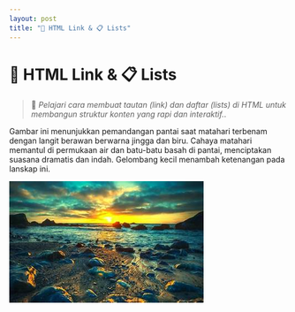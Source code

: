```yaml
---
layout: post
title: "🔗 HTML Link & 📋 Lists"
---
```


# 🔗 **HTML Link & 📋 Lists**

> 📘 *Pelajari cara membuat tautan (link) dan daftar (lists) di HTML untuk membangun struktur konten yang rapi dan interaktif.*.

Gambar ini menunjukkan pemandangan pantai saat matahari terbenam dengan langit berawan berwarna jingga dan biru. Cahaya matahari memantul di permukaan air dan batu-batu basah di pantai, menciptakan suasana dramatis dan indah. Gelombang kecil menambah ketenangan pada lanskap ini.

![hmtl link dan list](/assets/image/th.jpg)